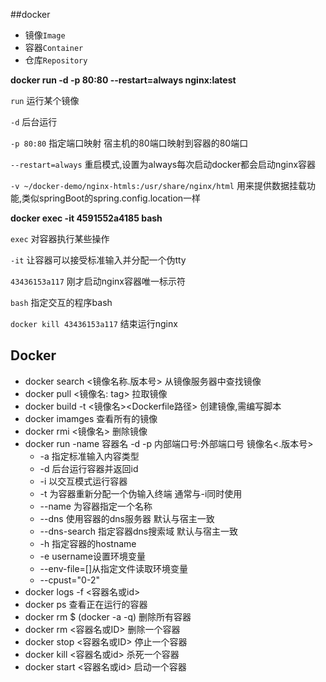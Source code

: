 ##docker

* 镜像`Image`
* 容器`Container`
* 仓库`Repository`


**docker run -d -p 80:80 --restart=always nginx:latest**

`run` 运行某个镜像

`-d` 后台运行

`-p 80:80` 指定端口映射 宿主机的80端口映射到容器的80端口 

`--restart=always` 重启模式,设置为always每次启动docker都会启动nginx容器

`-v ~/docker-demo/nginx-htmls:/usr/share/nginx/html` 用来提供数据挂载功能,类似springBoot的spring.config.location一样

 **docker exec -it 4591552a4185 bash**

`exec` 对容器执行某些操作

`-it` 让容器可以接受标准输入并分配一个伪tty

`43436153a117` 刚才启动nginx容器唯一标示符

`bash` 指定交互的程序bash

`docker kill 43436153a117` 结束运行nginx


## Docker
* docker search <镜像名称.版本号>  从镜像服务器中查找镜像
* docker pull <镜像名: tag> 拉取镜像
* docker build -t <镜像名><Dockerfile路径> 创建镜像,需编写脚本
* docker imamges 查看所有的镜像
* docker rmi <镜像名> 删除镜像
* docker run -name 容器名 -d -p 内部端口号:外部端口号 镜像名<.版本号>  
  * -a 指定标准输入内容类型
  * -d 后台运行容器并返回id
  * -i 以交互模式运行容器
  * -t 为容器重新分配一个伪输入终端 通常与-i同时使用
  * --name 为容器指定一个名称
  * --dns 使用容器的dns服务器 默认与宿主一致
  * --dns-search 指定容器dns搜索域 默认与宿主一致
  * -h 指定容器的hostname
  * -e username设置环境变量
  * --env-file=[]从指定文件读取环境变量
  * --cpust="0-2"
* docker logs -f <容器名或id>
* docker ps 查看正在运行的容器
* docker rm $ (docker -a -q) 删除所有容器
* docker rm <容器名或ID> 删除一个容器
* docker stop <容器名或ID> 停止一个容器
* docker kill <容器名或id> 杀死一个容器
* docker start <容器名或id> 启动一个容器
